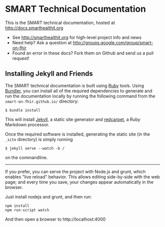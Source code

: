
SMART Technical Documentation
=============================

This is the SMART technical documentation, hosted at
<http://docs.smarthealthit.org>

- See <http://smarthealthit.org> for high-level project info and news
- Need help? Ask a question at <http://groups.google.com/group/smart-on-fhir>
- Found an error in these docs? Fork them on Github and send us a pull
  request!


Installing Jekyll and Friends
-----------------------------

The SMART technical documentation is built using
[Ruby](https://www.ruby-lang.org/) tools. Using [Bundler](http://bundler.io/),
you can install all of the required dependencies to generate and run the
documentation locally by running the following command from the
`smart-on-fhir.github.io/` directory:

    $ bundle install

This will install [Jekyll](https://github.com/mojombo/jekyll), a static site
generator and [redcarpet](https://github.com/vmg/redcarpet), a Ruby Markdown
processor.

Once the required software is installed, generating the static site (in
the `_site` directory) is simply running

    $ jekyll serve --watch -b /

on the commandline.


---

If you prefer, you can serve the project with Node.js and grunt, which enables
"live reload" behavior. This allows editing side-by-side with the web page; and
every time you save, your changes appear automatically in the browser.

Just install nodejs and grunt, and then run:

```
npm install
npm run-script watch
```

And then open a browser to http://localhost:4000
